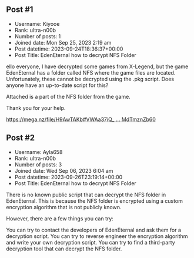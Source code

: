 ## Post #1
- Username: Kiyooe
- Rank: ultra-n00b
- Number of posts: 1
- Joined date: Mon Sep 25, 2023 2:19 am
- Post datetime: 2023-09-24T18:36:37+00:00
- Post Title: EdenEternal how to decrypt NFS Folder

ello everyone, I have decrypted some games from X-Legend, but the game EdenEternal has a folder called NFS where the game files are located. Unfortunately, these cannot be decrypted using the .pkg script. Does anyone have an up-to-date script for this?

Attached is a part of the NFS folder from the game.

Thank you for your help.

[https://mega.nz/file/H9AwTAKb#VWAa37iQ_ ... MdTmznZb60](https://mega.nz/file/H9AwTAKb#VWAa37iQ_TCad-xK_bRS3sFln2eWmJhpRMdTmznZb60)
## Post #2
- Username: Ayla658
- Rank: ultra-n00b
- Number of posts: 3
- Joined date: Wed Sep 06, 2023 6:04 am
- Post datetime: 2023-09-26T23:19:14+00:00
- Post Title: EdenEternal how to decrypt NFS Folder

There is no known public script that can decrypt the NFS folder in EdenEternal. This is because the NFS folder is encrypted using a custom encryption algorithm that is not publicly known.

However, there are a few things you can try:

You can try to contact the developers of EdenEternal and ask them for a decryption script.
You can try to reverse engineer the encryption algorithm and write your own decryption script.
You can try to find a third-party decryption tool that can decrypt the NFS folder.
